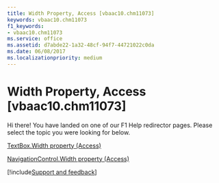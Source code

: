 ```yaml
---
title: Width Property, Access [vbaac10.chm11073]
keywords: vbaac10.chm11073
f1_keywords:
- vbaac10.chm11073
ms.service: office
ms.assetid: d7abde22-1a32-48cf-94f7-44721022c0da
ms.date: 06/08/2017
ms.localizationpriority: medium
---
```



# Width Property, Access [vbaac10.chm11073]

Hi there! You have landed on one of our F1 Help redirector pages. Please select the topic you were looking for below.

[TextBox.Width property (Access)](https://msdn.microsoft.com/library/0bb72524-6682-f783-e9f9-4fd34a757a40%28Office.15%29.aspx)

[NavigationControl.Width property (Access)](https://msdn.microsoft.com/library/373efc78-6b33-827a-5b95-9cc9fff7f9e6%28Office.15%29.aspx)

[!include[Support and feedback](~/includes/feedback-boilerplate.md)]